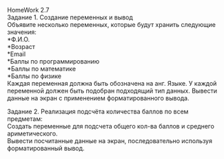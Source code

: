 HomeWork 2.7  
Задание 1. Создание переменных и вывод  
Объявите несколько переменных, которые будут хранить следующие значения:  
*Ф.И.О.  
*Возраст  
*Email  
*Баллы по программированию  
*Баллы по математике  
*Баллы по физике  
Каждая переменная должна быть обозначена на анг. Языке.
У каждой переменной должен быть подобран подходящий тип данных.
Вывести данные на экран с применением форматированного вывода.

Задание 2. Реализация подсчёта количества баллов по всем предметам:    
Создать переменные для подсчета общего кол-ва баллов и среднего ариметического.  
Вывести посчитанные данные на экран, последовательно используя форматированный вывод.
